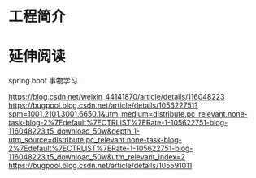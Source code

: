 # 工程简介

# 延伸阅读

spring boot  事物学习

https://blog.csdn.net/weixin_44141870/article/details/116048223
https://bugpool.blog.csdn.net/article/details/105622751?spm=1001.2101.3001.6650.1&utm_medium=distribute.pc_relevant.none-task-blog-2%7Edefault%7ECTRLIST%7ERate-1-105622751-blog-116048223.t5_download_50w&depth_1-utm_source=distribute.pc_relevant.none-task-blog-2%7Edefault%7ECTRLIST%7ERate-1-105622751-blog-116048223.t5_download_50w&utm_relevant_index=2
https://bugpool.blog.csdn.net/article/details/105591011